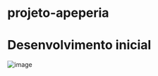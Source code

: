 # projeto-apeperia
# Desenvolvimento inicial

![image](https://user-images.githubusercontent.com/58658312/223857291-4f01ab03-6079-4db5-857d-efc1894cb81e.png)



